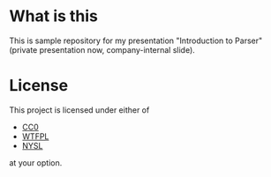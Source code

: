 # What is this

This is sample repository for my presentation "Introduction to Parser" (private presentation now, company-internal slide).

# License

This project is licensed under either of

* [CC0](https://creativecommons.org/publicdomain/zero/1.0/)
* [WTFPL](http://www.wtfpl.net/txt/copying/)
* [NYSL](http://www.kmonos.net/nysl/index.en.html)

at your option.
